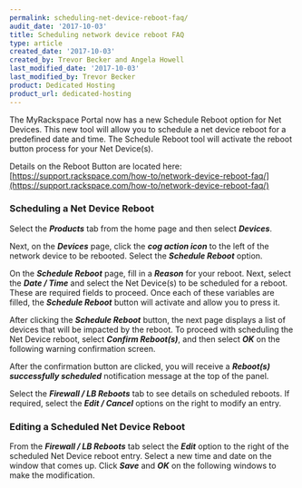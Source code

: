 ```yaml
---
permalink: scheduling-net-device-reboot-faq/
audit_date: '2017-10-03'
title: Scheduling network device reboot FAQ
type: article
created_date: '2017-10-03'
created_by: Trevor Becker and Angela Howell
last_modified_date: '2017-10-03'
last_modified_by: Trevor Becker
product: Dedicated Hosting
product_url: dedicated-hosting
---
```


The MyRackspace Portal now has a new Schedule Reboot option for Net Devices. This new tool will allow you to schedule a net device reboot for a predefined date and time. The Schedule Reboot tool will activate the reboot button process for your Net Device(s).

Details on the Reboot Button are located here: [https://support.rackspace.com/how-to/network-device-reboot-faq/](https://support.rackspace.com/how-to/network-device-reboot-faq/)

### Scheduling a Net Device Reboot

Select the **_Products_** tab from the home page and then select **_Devices_**.


Next, on the **_Devices_** page, click the **_cog action icon_** to the left of the network device to be rebooted. Select the **_Schedule Reboot_** option.

On the **_Schedule Reboot_** page, fill in a **_Reason_** for your reboot. Next, select the **_Date / Time_** and select the Net Device(s) to be scheduled for a reboot. These are required fields to proceed. Once each of these variables are filled, the **_Schedule Reboot_** button will activate and allow you to press it.

After clicking the **_Schedule Reboot_** button, the next page displays a list of devices that will be impacted by the reboot. To proceed with scheduling the Net Device reboot, select **_Confirm Reboot(s)_**, and then select **_OK_** on the following warning confirmation screen.

After the confirmation button are clicked, you will receive a **_Reboot(s) successfully scheduled_** notification message at the top of the panel.

Select the **_Firewall / LB Reboots_** tab to see details on scheduled reboots. If required, select the **_Edit / Cancel_** options on the right to modify an entry.

### Editing a Scheduled Net Device Reboot

From the **_Firewall / LB Reboots_** tab select the **_Edit_** option to the right of the scheduled Net Device reboot entry. Select a new time and date on the window that comes up. Click **_Save_** and **_OK_** on the following windows to make the modification.




